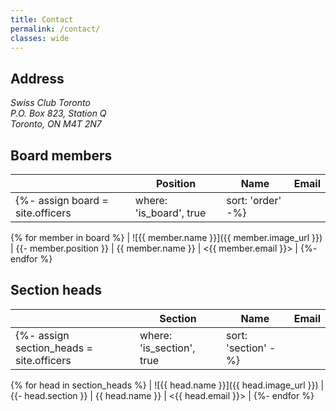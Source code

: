 ```yaml
---
title: Contact
permalink: /contact/
classes: wide
---
```


## Address

<address>
Swiss Club Toronto<br>
P.O. Box 823, Station Q<br>
Toronto, ON M4T 2N7
</address>

## Board members

|   | Position | Name | Email |
| - | -------- | ---- | ----- |
{%- assign board = site.officers | where: 'is_board', true | sort: 'order' -%}
{% for member in board %}
  | ![{{ member.name }}]({{ member.image_url }}) |
    {{- member.position }} | {{ member.name }} | <{{ member.email }}> |
{%- endfor %}

## Section heads

|   | Section | Name | Email |
| - | -------- | ---- | ----- |
{%- assign section_heads = site.officers | where: 'is_section', true | sort: 'section' -%}
{% for head in section_heads %}
  | ![{{ head.name }}]({{ head.image_url }}) |
    {{- head.section }} | {{ head.name }} | <{{ head.email }}> |
{%- endfor %}
